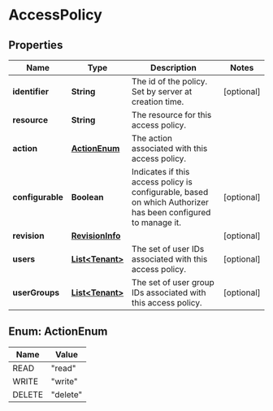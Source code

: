 # AccessPolicy

## Properties
Name | Type | Description | Notes
------------ | ------------- | ------------- | -------------
**identifier** | **String** | The id of the policy. Set by server at creation time. |  [optional]
**resource** | **String** | The resource for this access policy. | 
**action** | [**ActionEnum**](#ActionEnum) | The action associated with this access policy. | 
**configurable** | **Boolean** | Indicates if this access policy is configurable, based on which Authorizer has been configured to manage it. |  [optional]
**revision** | [**RevisionInfo**](RevisionInfo.md) |  |  [optional]
**users** | [**List&lt;Tenant&gt;**](Tenant.md) | The set of user IDs associated with this access policy. |  [optional]
**userGroups** | [**List&lt;Tenant&gt;**](Tenant.md) | The set of user group IDs associated with this access policy. |  [optional]

<a name="ActionEnum"></a>
## Enum: ActionEnum
Name | Value
---- | -----
READ | &quot;read&quot;
WRITE | &quot;write&quot;
DELETE | &quot;delete&quot;
